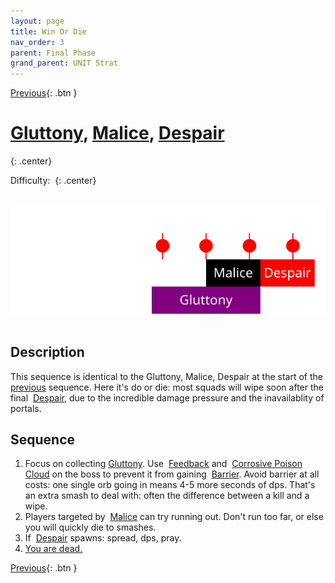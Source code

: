 ```yaml
---
layout: page
title: Win Or Die
nav_order: 3
parent: Final Phase
grand_parent: UNIT Strat
---
```


[Previous](seq2.html){: .btn }

# [Gluttony], [Malice], [Despair]
{: .center}

Difficulty: <img class="inline star_full"><img class="inline star_full"><img class="inline star_full"><img class="inline star_full"><img class="inline star_empty">
{: .center}

<img class="divider">

<img class="seq-img" src="../../timelines/images/phase4/seq3.svg">

<img class="divider">

## Description
This sequence is identical to the Gluttony, Malice, Despair at the start of the [previous](seq2.html) sequence.
Here it's do or die: most squads will wipe soon after the final <img class="inline empowered_add"> [Despair], due to the incredible damage pressure and the inavailablity of portals.

## Sequence
1. Focus on collecting [Gluttony]. Use <img class="inline feedback"> [Feedback](https://wiki.guildwars2.com/wiki/Feedback) and <img class="inline cpc"> [Corrosive Poison Cloud](https://wiki.guildwars2.com/wiki/Corrosive_Poison_Cloud) on the boss to prevent it from gaining <img class="inline barrier"> [Barrier](https://wiki.guildwars2.com/wiki/Barrier). Avoid barrier at all costs: one single orb going in means 4-5 more seconds of dps. That's an extra smash to deal with: often the difference between a kill and a wipe.
2. Players targeted by <img class="inline empowered_add"> [Malice] can try running out. Don't run too far, or else you will quickly die to smashes.
3. If <img class="inline empowered_add"> [Despair] spawns: spread, dps, pray.
4. [You are dead.](https://www.youtube.com/watch?v=dNQs_Bef_V8)

[Previous](seq3.html){: .btn }

[Gluttony]: ../../mechanics/aspects/gluttony.html
[Malice]: ../../mechanics/aspects/malice.html
[Despair]: ../../mechanics/aspects/despair.html